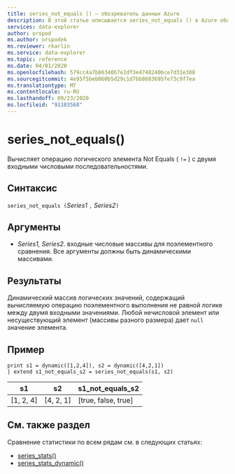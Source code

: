 ```yaml
---
title: series_not_equals () — обозреватель данных Azure
description: В этой статье описывается series_not_equals () в Azure обозреватель данных.
services: data-explorer
author: orspod
ms.author: orspodek
ms.reviewer: rkarlin
ms.service: data-explorer
ms.topic: reference
ms.date: 04/01/2020
ms.openlocfilehash: 579cc4a7b86340b7e2df3e47482406ce7d31e388
ms.sourcegitcommit: 4e95f5beb060b5d29c1d7bb8683695fe73c9f7ea
ms.translationtype: MT
ms.contentlocale: ru-RU
ms.lasthandoff: 09/23/2020
ms.locfileid: "91103568"
---
```

# <a name="series_not_equals"></a>series_not_equals()

Вычисляет операцию логического элемента Not Equals ( `!=` ) с двумя входными числовыми последовательностями.

## <a name="syntax"></a>Синтаксис

`series_not_equals (`*Series1* `,` *Series2*`)`

## <a name="arguments"></a>Аргументы

* *Series1, Series2*. входные числовые массивы для поэлементного сравнения. Все аргументы должны быть динамическими массивами. 

## <a name="returns"></a>Результаты

Динамический массив логических значений, содержащий вычисляемую операцию поэлементного выполнения не равной логике между двумя входными значениями. Любой нечисловой элемент или несуществующий элемент (массивы разного размера) дает `null` значение элемента.

## <a name="example"></a>Пример

<!-- csl: https://help.kusto.windows.net:443/Samples -->
```kusto
print s1 = dynamic([1,2,4]), s2 = dynamic([4,2,1])
| extend s1_not_equals_s2 = series_not_equals(s1, s2)
```

|s1|s2|s1_not_equals_s2|
|---|---|---|
|[1, 2, 4]|[4, 2, 1]|[true, false, true]|

## <a name="see-also"></a>См. также раздел

Сравнение статистики по всем рядам см. в следующих статьях:
* [series_stats()](series-statsfunction.md)
* [series_stats_dynamic()](series-stats-dynamicfunction.md)
